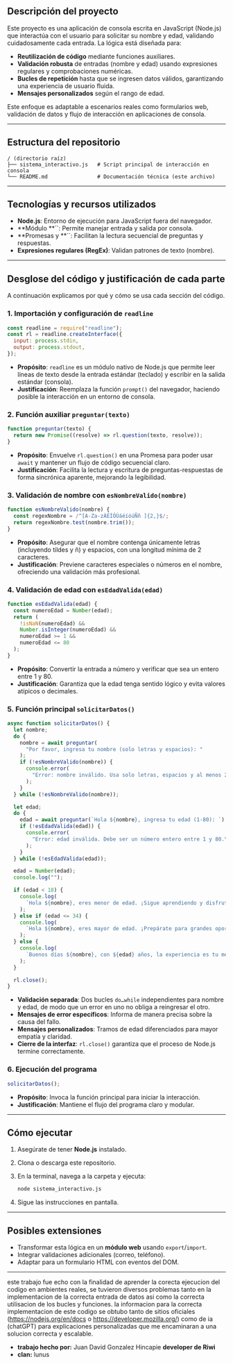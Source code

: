 ## Descripción del proyecto

Este proyecto es una aplicación de consola escrita en JavaScript (Node.js) que interactúa con el usuario para solicitar su nombre y edad, validando cuidadosamente cada entrada. La lógica está diseñada para:

- **Reutilización de código** mediante funciones auxiliares.
- **Validación robusta** de entradas (nombre y edad) usando expresiones regulares y comprobaciones numéricas.
- **Bucles de repetición** hasta que se ingresen datos válidos, garantizando una experiencia de usuario fluida.
- **Mensajes personalizados** según el rango de edad.

Este enfoque es adaptable a escenarios reales como formularios web, validación de datos y flujo de interacción en aplicaciones de consola.

---

## Estructura del repositorio

```
/ (directorio raíz)
├── sistema_interactivo.js   # Script principal de interacción en consola
└── README.md                # Documentación técnica (este archivo)
```

---

## Tecnologías y recursos utilizados

- **Node.js**: Entorno de ejecución para JavaScript fuera del navegador.
- \*\*Módulo \*\*\`\`: Permite manejar entrada y salida por consola.
- \*\*Promesas y \*\*\`\`: Facilitan la lectura secuencial de preguntas y respuestas.
- **Expresiones regulares (RegEx)**: Validan patrones de texto (nombre).

---

## Desglose del código y justificación de cada parte

A continuación explicamos por qué y cómo se usa cada sección del código.

### 1. Importación y configuración de `readline`

```js
const readline = require("readline");
const rl = readline.createInterface({
  input: process.stdin,
  output: process.stdout,
});
```

- **Propósito**: `readline` es un módulo nativo de Node.js que permite leer líneas de texto desde la entrada estándar (teclado) y escribir en la salida estándar (consola).
- **Justificación**: Reemplaza la función `prompt()` del navegador, haciendo posible la interacción en un entorno de consola.

### 2. Función auxiliar `preguntar(texto)`

```js
function preguntar(texto) {
  return new Promise((resolve) => rl.question(texto, resolve));
}
```

- **Propósito**: Envuelve `rl.question()` en una Promesa para poder usar `await` y mantener un flujo de código secuencial claro.
- **Justificación**: Facilita la lectura y escritura de preguntas-respuestas de forma sincrónica aparente, mejorando la legibilidad.

### 3. Validación de nombre con `esNombreValido(nombre)`

```js
function esNombreValido(nombre) {
  const regexNombre = /^[A-Za-zÁÉÍÓÚáéíóúÑñ ]{2,}$/;
  return regexNombre.test(nombre.trim());
}
```

- **Propósito**: Asegurar que el nombre contenga únicamente letras (incluyendo tildes y ñ) y espacios, con una longitud mínima de 2 caracteres.
- **Justificación**: Previene caracteres especiales o números en el nombre, ofreciendo una validación más profesional.

### 4. Validación de edad con `esEdadValida(edad)`

```js
function esEdadValida(edad) {
  const numeroEdad = Number(edad);
  return (
    !isNaN(numeroEdad) &&
    Number.isInteger(numeroEdad) &&
    numeroEdad >= 1 &&
    numeroEdad <= 80
  );
}
```

- **Propósito**: Convertir la entrada a número y verificar que sea un entero entre 1 y 80.
- **Justificación**: Garantiza que la edad tenga sentido lógico y evita valores atípicos o decimales.

### 5. Función principal `solicitarDatos()`

```js
async function solicitarDatos() {
  let nombre;
  do {
    nombre = await preguntar(
      "Por favor, ingresa tu nombre (solo letras y espacios): "
    );
    if (!esNombreValido(nombre)) {
      console.error(
        "Error: nombre inválido. Usa solo letras, espacios y al menos 2 caracteres.\n"
      );
    }
  } while (!esNombreValido(nombre));

  let edad;
  do {
    edad = await preguntar(`Hola ${nombre}, ingresa tu edad (1-80): `);
    if (!esEdadValida(edad)) {
      console.error(
        "Error: edad inválida. Debe ser un número entero entre 1 y 80.\n"
      );
    }
  } while (!esEdadValida(edad));

  edad = Number(edad);
  console.log("");

  if (edad < 18) {
    console.log(
      `Hola ${nombre}, eres menor de edad. ¡Sigue aprendiendo y disfrutando del código!`
    );
  } else if (edad <= 34) {
    console.log(
      `Hola ${nombre}, eres mayor de edad. ¡Prepárate para grandes oportunidades en el mundo de la programación!`
    );
  } else {
    console.log(
      `Buenos días ${nombre}, con ${edad} años, la experiencia es tu mejor aliada en el aprendizaje.`
    );
  }

  rl.close();
}
```

- **Validación separada**: Dos bucles `do…while` independientes para nombre y edad, de modo que un error en uno no obliga a reingresar el otro.
- **Mensajes de error específicos**: Informa de manera precisa sobre la causa del fallo.
- **Mensajes personalizados**: Tramos de edad diferenciados para mayor empatía y claridad.
- **Cierre de la interfaz**: `rl.close()` garantiza que el proceso de Node.js termine correctamente.

### 6. Ejecución del programa

```js
solicitarDatos();
```

- **Propósito**: Invoca la función principal para iniciar la interacción.
- **Justificación**: Mantiene el flujo del programa claro y modular.

---

## Cómo ejecutar

1. Asegúrate de tener **Node.js** instalado.

2. Clona o descarga este repositorio.

3. En la terminal, navega a la carpeta y ejecuta:

   ```bash
   node sistema_interactivo.js
   ```

4. Sigue las instrucciones en pantalla.

---

## Posibles extensiones

- Transformar esta lógica en un **módulo web** usando `export`/`import`.
- Integrar validaciones adicionales (correo, teléfono).
- Adaptar para un formulario HTML con eventos del DOM.

---

este trabajo fue echo con la finalidad de aprender la corecta ejecucion del codigo en ambientes reales, se tuvieron diversos problemas tanto en la implementacion de la correcta entrada de datos asi como la correcta utilisacion de los bucles y funciones.
la informacion para la correcta implementacion de este codigo se obtubo tanto de sitios oficiales (https://nodejs.org/en/docs o https://developer.mozilla.org/) como de ia (chatGPT) para explicaciones personalizadas que me encaminaran a una solucion correcta y escalable.

* **trabajo hecho por:** Juan David Gonzalez Hincapie **developer de Riwi**
* **clan:** lunus
